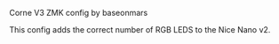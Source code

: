 Corne V3 ZMK config by baseonmars

This config adds the correct number of RGB LEDS to the Nice Nano v2.
